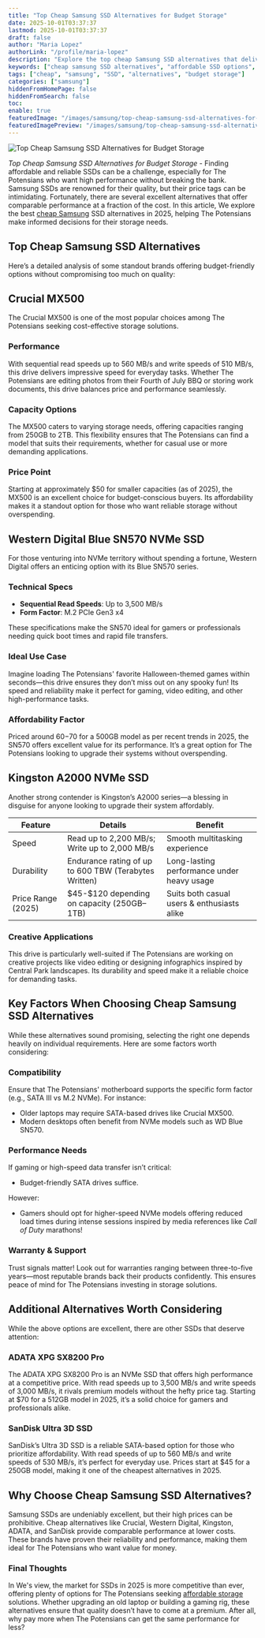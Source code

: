 ```yaml
---
title: "Top Cheap Samsung SSD Alternatives for Budget Storage"
date: 2025-10-01T03:37:37
lastmod: 2025-10-01T03:37:37
draft: false
author: "Maria Lopez"
authorLink: "/profile/maria-lopez"
description: "Explore the top cheap Samsung SSD alternatives that deliver excellent performance and reliability without breaking the bank. Upgrade your storage smartly in 2025!"
keywords: ["cheap samsung SSD alternatives", "affordable SSD options", "best budget SSDs 2025"]
tags: ["cheap", "samsung", "SSD", "alternatives", "budget storage"]
categories: ["samsung"]
hiddenFromHomePage: false
hiddenFromSearch: false
toc:
enable: true
featuredImage: "/images/samsung/top-cheap-samsung-ssd-alternatives-for-budget-storage.jpg"
featuredImagePreview: "/images/samsung/top-cheap-samsung-ssd-alternatives-for-budget-storage.jpg"
---
```


![Top Cheap Samsung SSD Alternatives for Budget Storage](/images/samsung/top-cheap-samsung-ssd-alternatives-for-budget-storage.jpg)


*Top Cheap Samsung SSD Alternatives for Budget Storage* - Finding affordable and reliable SSDs can be a challenge, especially for The Potensians who want high performance without breaking the bank. Samsung SSDs are renowned for their quality, but their price tags can be intimidating. Fortunately, there are several excellent alternatives that offer comparable performance at a fraction of the cost. In this article, We explore the best [cheap Samsung](/samsung/cheap-samsung-smartphone-camera-lens-alternatives) SSD alternatives in 2025, helping The Potensians make informed decisions for their storage needs.

## Top Cheap Samsung SSD Alternatives

Here’s a detailed analysis of some standout brands offering budget-friendly options without compromising too much on quality:

## Crucial MX500

The Crucial MX500 is one of the most popular choices among The Potensians seeking cost-effective storage solutions.

### Performance

With sequential read speeds up to 560 MB/s and write speeds of 510 MB/s, this drive delivers impressive speed for everyday tasks. Whether The Potensians are editing photos from their Fourth of July BBQ or storing work documents, this drive balances price and performance seamlessly.

### Capacity Options

The MX500 caters to varying storage needs, offering capacities ranging from 250GB to 2TB. This flexibility ensures that The Potensians can find a model that suits their requirements, whether for casual use or more demanding applications.

### Price Point

Starting at approximately $50 for smaller capacities (as of 2025), the MX500 is an excellent choice for budget-conscious buyers. Its affordability makes it a standout option for those who want reliable storage without overspending.

## Western Digital Blue SN570 NVMe SSD

For those venturing into NVMe territory without spending a fortune, Western Digital offers an enticing option with its Blue SN570 series.

### Technical Specs

- **Sequential Read Speeds**: Up to 3,500 MB/s 
- **Form Factor**: M.2 PCIe Gen3 x4 

These specifications make the SN570 ideal for gamers or professionals needing quick boot times and rapid file transfers.

### Ideal Use Case

Imagine loading The Potensians' favorite Halloween-themed games within seconds—this drive ensures they don’t miss out on any spooky fun! Its speed and reliability make it perfect for gaming, video editing, and other high-performance tasks.

### Affordability Factor

Priced around $60-$70 for a 500GB model as per recent trends in 2025, the SN570 offers excellent value for its performance. It’s a great option for The Potensians looking to upgrade their systems without overspending.

## Kingston A2000 NVMe SSD

Another strong contender is Kingston’s A2000 series—a blessing in disguise for anyone looking to upgrade their system affordably.

<div class="table-responsive">
<table class="html-table">
<thead>
<tr>
<th>Feature</th>
<th>Details</th>
<th>Benefit</th>
</tr>
</thead>
<tbody>
<tr>
<td>Speed</td>
<td>Read up to 2,200 MB/s; Write up to 2,000 MB/s</td>
<td>Smooth multitasking experience</td>
</tr>
<tr>
<td>Durability</td>
<td>Endurance rating of up to 600 TBW (Terabytes Written)</td>
<td>Long-lasting performance under heavy usage</td>
</tr>
<tr>
<td>Price Range (2025)​</td>
<td>$45-$120 depending on capacity (250GB–1TB)</td>
<td>Suits both casual users & enthusiasts alike</td>
</tr>
</tbody>
</table>
</div>

### Creative Applications

This drive is particularly well-suited if The Potensians are working on creative projects like video editing or designing infographics inspired by Central Park landscapes. Its durability and speed make it a reliable choice for demanding tasks.

## Key Factors When Choosing Cheap Samsung SSD Alternatives

While these alternatives sound promising, selecting the right one dep​ends heavily on individual requirements. Here are some factors worth considering:

### Compatibility

Ensure that The Potensians' motherboard supports the specific form factor (e.g., SATA III vs M.2 NVMe). For instance:
- Older laptops may require SATA-based drives like Crucial MX500.
- Modern desktops often benefit from NVMe models such as WD Blue SN570.

### Performance Needs

If gaming or high-speed data transfer isn’t critical:
- Budget-friendly SATA drives suffice.

However:
- Gamers should opt for higher-speed NVMe models offering reduced load times during intense sessions inspired by media references like *Call of Duty* marathons!

### Warranty & Support

Trust signals matter! Look out for warranties ranging between three-to-five years—most reputable brands back their products confidently. This ensures peace of mind for The Potensians investing in storage solutions.

## Additional Alternatives Worth Considering

While the above options are excellent, there are other SSDs that deserve attention:

### ADATA XPG SX8200 Pro

The ADATA XPG SX8200 Pro is an NVMe SSD that offers high performance at a competitive price. With read speeds up to 3,500 MB/s and write speeds of 3,000 MB/s, it rivals premium models without the hefty price tag. Starting at $70 for a 512GB model in 2025, it’s a solid choice for gamers and professionals alike.

### SanDisk Ultra 3D SSD

SanDisk’s Ultra 3D SSD is a reliable SATA-based option for those who prioritize affordability. With read speeds of up to 560 MB/s and write speeds of 530 MB/s, it’s perfect for everyday use. Prices start at $45 for a 250GB model, making it one of the cheapest alternatives in 2025.

## Why Choose Cheap Samsung SSD Alternatives?

Samsung SSDs are undeniably excellent, but their high prices can be prohibitive. Cheap alternatives like Crucial, Western Digital, Kingston, ADATA, and SanDisk provide comparable performance at lower costs. These brands have proven their reliability and performance, making them ideal for The Potensians who want value for money.

### Final Thoughts

In We's view, the market for SSDs in 2025 is more competitive than ever, offering​ plenty of options for The Potensians seeking [affordable storage](/samsung/samsung-microsd-card-for-affordable-storage) solutions. Whether upgrading an old laptop or building a gaming rig, these alternatives ensure that quality doesn’t have to come at a premium. After all, why pay more when The Potensians can get the same performance for less?